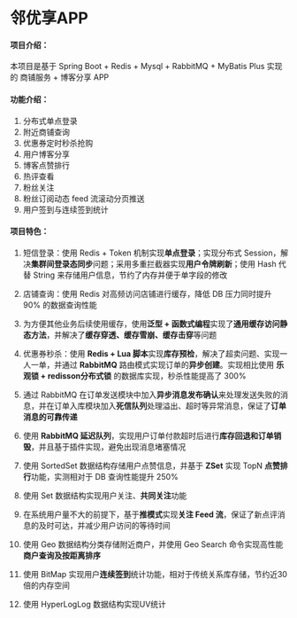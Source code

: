 # 邻优享APP



#### 项目介绍：

本项目是基于 Spring Boot + Redis + Mysql + RabbitMQ + MyBatis Plus 实现的 商铺服务 + 博客分享 APP



#### 功能介绍：

1. 分布式单点登录
2. 附近商铺查询
3. 优惠券定时秒杀抢购
4. 用户博客分享
5. 博客点赞排行
6. 热评查看
7. 粉丝关注
8. 粉丝订阅动态 feed 流滚动分页推送
9. 用户签到与连续签到统计



#### 项目特色：

1. 短信登录：使用 Redis + Token 机制实现**单点登录**；实现分布式 Session，解决**集群间登录态同步**问题；采用多重拦截器实现**用户令牌刷新**；使用 Hash 代替 String 来存储用户信息，节约了内存并便于单字段的修改

2. 店铺查询：使用 Redis 对高频访问店铺进行缓存，降低 DB 压力同时提升 90% 的数据查询性能
3. 为方便其他业务后续使用缓存，使用**泛型 + 函数式编程**实现了**通用缓存访问静态方法**，并解决了**缓存穿透、缓存雪崩、缓存击穿**等问题

4. 优惠券秒杀：使用 **Redis + Lua 脚本**实现**库存预检**，解决了超卖问题、实现一人一单，并通过 **RabbitMQ** 路由模式实现订单的**异步创建**。实现相比使用 **乐观锁 + redisson分布式锁** 的数据库实现，秒杀性能提高了 300%

5. 通过 RabbitMQ 在订单发送模块中加入**异步消息发布确认**来处理发送失败的消息，并在订单入库模块加入**死信队列**处理溢出、超时等异常消息，保证了**订单消息的可靠传递**

6. 使用 **RabbitMQ 延迟队列**，实现用户订单付款超时后进行**库存回退和订单销毁**，并且基于插件实现，避免出现消息堵塞情况

7. 使用 SortedSet 数据结构存储用户点赞信息，并基于 **ZSet** 实现 TopN **点赞排行**功能，实测相对于 DB 查询性能提升 250%

8. 使用 Set 数据结构实现用户关注、**共同关注**功能

9. 在系统用户量不大的前提下，基于**推模式**实现**关注 Feed 流**，保证了新点评消息的及时可达，并减少用户访问的等待时间

10. 使用 Geo 数据结构分类存储附近商户，并使用 Geo Search 命令实现高性能**商户查询及按距离排序**
11. 使用 BitMap 实现用户**连续签到**统计功能，相对于传统关系库存储，节约近30倍的内存空间
12. 使用 HyperLogLog 数据结构实现UV统计



